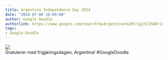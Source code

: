 ```yaml
---
title: Argentina Independence Day 2024
date: "2024-07-08 16:00:00"
author: Google Doodle
authorlink: https://www.google.com/search?q=Argentinas%20frigj%C3%B8ringsdag
tags:
- Google-Doodle
---
```

<img src="https://www.google.com/logos/doodles/2024/argentina-independence-day-2024-6753651837110250-l.png" referrerpolicy="no-referrer"><br>Gratulerer med frigjøringsdagen, Argentina! #GoogleDoodle